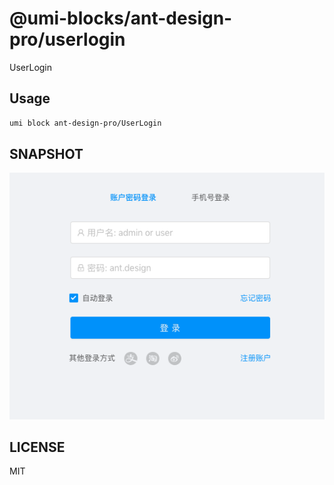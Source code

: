 # @umi-blocks/ant-design-pro/userlogin

UserLogin

## Usage

```sh
umi block ant-design-pro/UserLogin
```

## SNAPSHOT

![SNAPSHOT](./snapshot.png)

## LICENSE

MIT
